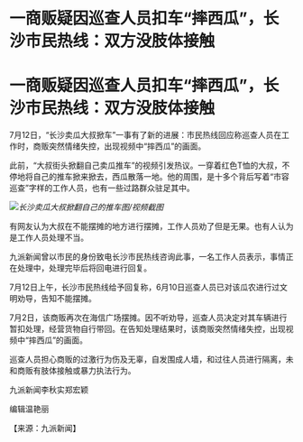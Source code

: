 # 一商贩疑因巡查人员扣车“摔西瓜”，长沙市民热线：双方没肢体接触

# 一商贩疑因巡查人员扣车“摔西瓜”，长沙市民热线：双方没肢体接触

7月12日，“长沙卖瓜大叔掀车”一事有了新的进展：市民热线回应称巡查人员在工作时，商贩突然情绪失控，出现视频中“摔西瓜”的画面。

此前，“大叔街头掀翻自己卖瓜推车”的视频引发热议。一穿着红色T恤的大叔，不停地将自己的推车掀来掀去，西瓜散落一地。他的周围，是十多个背后写着“市容巡查”字样的工作人员，也有一些过路群众驻足其中。

![](https://inews.gtimg.com/om_bt/OwMWpJ8NCiIVMDMr9-gDfTt6U5UTzWhNHtakkfjO43Q7AAA/1000)_长沙卖瓜大叔掀翻自己的推车图/视频截图_

有网友认为大叔在不能摆摊的地方进行摆摊，工作人员劝了但是无果。也有人认为是工作人员处理不当。

九派新闻曾以市民的身份致电长沙市民热线咨询此事，一名工作人员表示，事情正在处理中，处理完毕后将回电进行回复。

7月12日上午，长沙市民热线给予回复称，6月10日巡查人员已对该瓜农进行过文明劝导，告知不能摆摊。

7月2日，该商贩再次在海信广场摆摊。因不听劝导，巡查人员决定对其车辆进行暂扣处理，经营货物自行带回。在告知处理结果时，该商贩突然情绪失控，出现视频中“摔西瓜”的画面。

巡查人员担心商贩的过激行为伤及无辜，自发围成人墙，和过往人员进行隔离，未和商贩有肢体接触或暴力执法行为。

九派新闻李秋实郑宏颖

编辑温艳丽

【来源：九派新闻】

